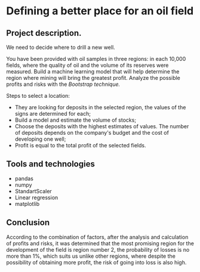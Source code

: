 # Defining a better place for an oil field

## Project description.
We need to decide where to drill a new well.

You have been provided with oil samples in three regions: in each 10,000 fields, where the quality of oil and the volume of its reserves were measured. Build a machine learning model that will help determine the region where mining will bring the greatest profit. Analyze the possible profits and risks with the *Bootstrap technique.*

Steps to select a location:

- They are looking for deposits in the selected region, the values of the signs are determined for each;
- Build a model and estimate the volume of stocks;
- Choose the deposits with the highest estimates of values. The number of deposits depends on the company's budget and the cost of developing one well;
- Profit is equal to the total profit of the selected fields.
## Tools and technologies
* pandas
* numpy
* StandartScaler
* Linear regression
* matplotlib
## Conclusion
According to the combination of factors, after the analysis and calculation of profits and risks, it was determined that the most promising region for the development of the field is region number 2, the probability of losses is no more than 1%, which suits us unlike other regions, where despite the possibility of obtaining more profit, the risk of going into loss is also high.

